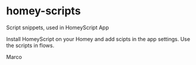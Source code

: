 # homey-scripts
Script snippets, used in HomeyScript App

Install HomeyScript on your Homey and add scipts in the app settings. Use the scripts in flows.

Marco
